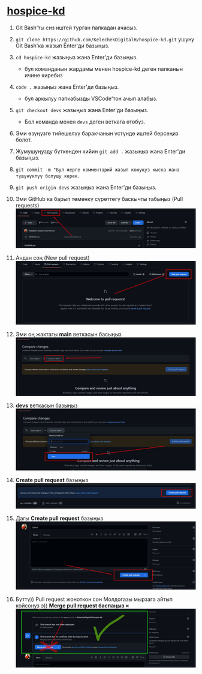 # [hospice-kd](https://kelechekdigitalh.github.io/hospice-v1.1/main-page "Hospice v1.1")

1. Git Bash'ты сиз иштей турган папкадан ачасыз.
2. `git clone https://github.com/KelechekDigitalH/hospice-kd.git` ушуну Git Bash'ка жазып Enter'ди базыңыз.
3. `cd hospice-kd` жазыңыз жана Enter'ди базыңыз.
   - бул команданын жардамы менен hospice-kd деген папканын ичине киребиз
4. `code .` жазыңыз жана Enter'ди базыңыз.
   - бул аркылуу папкабызды VSCode'тон ачып алабыз.
5. `git checkout devs` жазыңыз жана Enter'ди базыңыз.
   - Бол команда менен `devs` деген веткага өтөбүз.
7. Эми өзүңүзгө тийешелүү баракчанын үстүндө иштей берсеңиз болот.
8. Жумушуңузду бүткөндөн кийин `git add .` жазыңыз жана Enter'ди базыңыз.
9. `git commit -m "Бул жерге комментарий жазып коюуңуз кыска жана түшүнүктүү болушу керек.`
10. `git push origin devs` жазыңыз жана Enter'ди базыңыз.
11. Эми GitHub ка барып төмөнкү сүрөттөгү баскычты табыңыз (Pull requests) 
![alt](assets/1.jpg)

12. Андан соң (New pull request)
![alt](assets/2.jpg)

13. Эми оң жактагы **main** веткасын басыңыз
![alt](assets/3.jpg)

14. **devs** веткасын базыңыз
![alt](assets/4.jpg)

15. **Create pull request** базыңыз
![alt](assets/5.jpg)

16. Дагы **Create pull request** базыңыз
![alt](assets/7.jpg)

17. Бүттү)) Pull request жоноткон сон Молдогазы мырзага айтып койсонуз э))
**Merge pull request баспаңыз ×**
![alt](assets/6.jpg)
